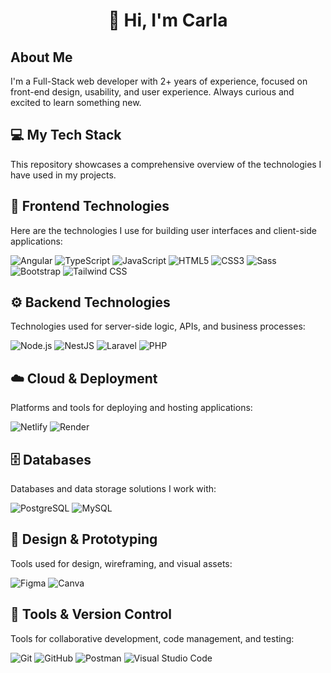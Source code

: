 <h1 align="center">👋 Hi, I'm Carla</h1>

## About Me

I'm a Full-Stack web developer with 2+ years of experience, focused on front-end design, usability, and user experience. Always curious and excited to learn something new.

## 💻 My Tech Stack

This repository showcases a comprehensive overview of the technologies I have used in my projects.

## 🚀 Frontend Technologies

Here are the technologies I use for building user interfaces and client-side applications:

![Angular](https://img.shields.io/badge/Angular-%23E0234E.svg?style=for-the-badge&logo=angular&logoColor=white)
![TypeScript](https://img.shields.io/badge/TypeScript-007ACC.svg?style=for-the-badge&logo=typescript&logoColor=white)
![JavaScript](https://img.shields.io/badge/JavaScript-F7DF1E.svg?style=for-the-badge&logo=javascript&logoColor=black)
![HTML5](https://img.shields.io/badge/HTML5-E34F26.svg?style=for-the-badge&logo=html5&logoColor=white)
![CSS3](https://img.shields.io/badge/CSS3-1572B6.svg?style=for-the-badge&logo=css3&logoColor=white)
![Sass](https://img.shields.io/badge/Sass-CC6699.svg?style=for-the-badge&logo=sass&logoColor=white)
![Bootstrap](https://img.shields.io/badge/Bootstrap-7952B3.svg?style=for-the-badge&logo=bootstrap&logoColor=white)
![Tailwind CSS](https://img.shields.io/badge/Tailwind_CSS-38B2AC.svg?style=for-the-badge&logo=tailwind-css&logoColor=white)

## ⚙️ Backend Technologies

Technologies used for server-side logic, APIs, and business processes:

![Node.js](https://img.shields.io/badge/Node.js-339933.svg?style=for-the-badge&logo=node.js&logoColor=white)
![NestJS](https://img.shields.io/badge/NestJS-E0234E.svg?style=for-the-badge&logo=nestjs&logoColor=white)
![Laravel](https://img.shields.io/badge/Laravel-FF2D20.svg?style=for-the-badge&logo=laravel&logoColor=white)
![PHP](https://img.shields.io/badge/PHP-777B9B.svg?style=for-the-badge&logo=php&logoColor=white)

## ☁️ Cloud & Deployment

Platforms and tools for deploying and hosting applications:

![Netlify](https://img.shields.io/badge/netlify-%23000000.svg?style=for-the-badge&logo=netlify&logoColor=#00C7B7) 
![Render](https://img.shields.io/badge/Render-%23464646.svg?style=for-the-badge&logo=render&logoColor=white)

## 🗄️ Databases

Databases and data storage solutions I work with:

![PostgreSQL](https://img.shields.io/badge/PostgreSQL-336791.svg?style=for-the-badge&logo=postgresql&logoColor=white)
![MySQL](https://img.shields.io/badge/MySQL-4479A1.svg?style=for-the-badge&logo=mysql&logoColor=white)

## 🎨 Design & Prototyping

Tools used for design, wireframing, and visual assets:

![Figma](https://img.shields.io/badge/Figma-F24E1E.svg?style=for-the-badge&logo=figma&logoColor=white)
![Canva](https://img.shields.io/badge/Canva-%2300C4CC.svg?style=for-the-badge&logo=Canva&logoColor=white)

## 🤝 Tools & Version Control

Tools for collaborative development, code management, and testing:

![Git](https://img.shields.io/badge/Git-F05033.svg?style=for-the-badge&logo=git&logoColor=white)
![GitHub](https://img.shields.io/badge/GitHub-121011.svg?style=for-the-badge&logo=github&logoColor=white)
![Postman](https://img.shields.io/badge/Postman-FF6C37.svg?style=for-the-badge&logo=postman&logoColor=white)
![Visual Studio Code](https://img.shields.io/badge/Visual_Studio_Code-007ACC.svg?style=for-the-badge&logo=visual-studio-code&logoColor=white)
